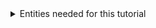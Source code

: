 <details class="mb-2" markdown="1">
  <summary class="rounded mb-0.5 bg-gray-200 p-2">Entities needed for this tutorial</summary>

{: data-file="prereqs.yaml" }
{% highlight yaml %}
{{ include.data }}
{% endhighlight %}

</details>

